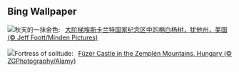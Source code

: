 ## Bing Wallpaper
![](https://www.bing.com/th?id=OHR.GrandStaircase_ZH-CN5928937512_UHD.jpg&w=1000)秋天的一抹金色:&nbsp;&ensp;[大阶梯埃斯卡兰特国家纪念区中的棉白杨树，犹他州，美国 (© Jeff Foott/Minden Pictures)](https://www.bing.com/th?id=OHR.GrandStaircase_ZH-CN5928937512_UHD.jpg)
<br><br/>
![](https://www.bing.com/th?id=OHR.FuzerCastle_EN-US9918819618_UHD.jpg&w=1000)Fortress of solitude:&nbsp;&ensp;[Füzér Castle in the Zemplén Mountains, Hungary (© ZGPhotography/Alamy)](https://www.bing.com/th?id=OHR.FuzerCastle_EN-US9918819618_UHD.jpg)
<br><br/>
